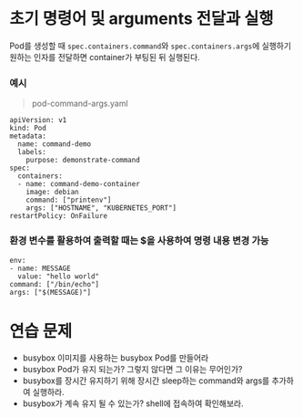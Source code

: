 # 초기 명령어 및 arguments 전달과 실행

Pod를 생성할 때 `spec.containers.command`와 `spec.containers.args`에 실행하기 원하는 인자를 전달하면 container가 부팅된 뒤 실행된다.

### 예시

> pod-command-args.yaml
```
apiVersion: v1
kind: Pod
metadata:
  name: command-demo
  labels:
    purpose: demonstrate-command
spec:
  containers:
  - name: command-demo-container
    image: debian
    command: ["printenv"]
    args: ["HOSTNAME", "KUBERNETES_PORT"]
restartPolicy: OnFailure
```

### 환경 변수를 활용하여 출력할 때는 $을 사용하여 명령 내용 변경 가능

```
env:
- name: MESSAGE
  value: "hello world"
command: ["/bin/echo"]
args: ["$(MESSAGE)"]
```

# 연습 문제

* busybox 이미지를 사용하는 busybox Pod를 만들어라
* busybox Pod가 유지 되는가? 그렇지 않다면 그 이유는 무어인가?
* busybox를 장시간 유지하기 위해 장시간 sleep하는 command와 args를 추가하여 실행하라.
* busybox가 계속 유지 될 수 있는가? shell에 접속하여 확인해보라.